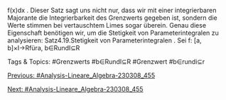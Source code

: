 f(x)dx .
Dieser Satz sagt uns nicht nur, dass wir mit einer integrierbaren Majorante die Integrierbarkeit des
Grenzwerts gegeben ist, sondern die Werte stimmen bei vertauschtem Limes sogar überein. Genau diese
Eigenschaft benötigen wir, um die Stetigkeit von Parameterintegralen zu analysieren:
Satz4.19.Stetigkeit von Parameterintegralen . Sei f: [a, b]×I→Rfüra, b∈RundI⊆R

   Tags & Topics:
   #Grenzwerts
   #b∈RundI⊆R
   #Grenzwert
   #b∈rundi⊆r

[Previous: #Analysis-Lineare_Algebra-230308_455](Analysis-Lineare_Algebra-230308_455.md)

[Next: #Analysis-Lineare_Algebra-230308_455](Analysis-Lineare_Algebra-230308_455.md)